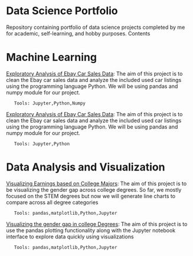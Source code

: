 # Data Science Portfolio
Repository containing portfolio of data science projects completed by me for academic, self-learning, and hobby purposes. 
Contents

# Machine Learning
[Exploratory Analysis of Ebay Car Sales Data](https://github.com/virajgandhi/DataScience/tree/master/Machine%20Learning/Project1): The aim of this project is to clean the Ebay car sales data and analyze the included used car listings using the programming language Python. We will be using pandas and numpy module for our project.

       Tools: Jupyter,Python,Numpy

[Exploratory Analysis of Ebay Car Sales Data](https://github.com/virajgandhi/DataScience/tree/master/Machine%20Learning/Project2): The aim of this project is to clean the Ebay car sales data and analyze the included used car listings using the programming language Python. We will be using pandas and numpy module for our project.

       Tools: Jupyter,Python

# Data Analysis and Visualization
[Visualizing Earnings based on College Majors](https://github.com/virajgandhi/DataScience/tree/master/Data%20Visualisation/Project%201): The aim of this project is to be visualizing the gender gap across college degrees. So far, we mostly focused on the STEM degrees but now we will generate line charts to compare across all degree categories

       Tools: pandas,matplotlib,Python,Jupyter

[Visualizing the gender gap in college Degrees](https://github.com/virajgandhi/DataScience/tree/master/Data%20Visualisation/Project2): The aim of this project is to use the pandas plotting functionality along with the Jupyter notebook interface to explore data quickly using visualizations
       
       Tools: pandas,matplotlib,Python,Jupyter



